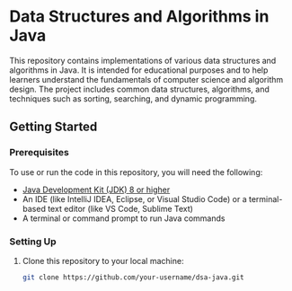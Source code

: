 # Data Structures and Algorithms in Java

This repository contains implementations of various data structures and algorithms in Java. It is intended for educational purposes and to help learners understand the fundamentals of computer science and algorithm design. The project includes common data structures, algorithms, and techniques such as sorting, searching, and dynamic programming.


## Getting Started

### Prerequisites

To use or run the code in this repository, you will need the following:

- [Java Development Kit (JDK) 8 or higher](https://adoptopenjdk.net/)
- An IDE (like IntelliJ IDEA, Eclipse, or Visual Studio Code) or a terminal-based text editor (like VS Code, Sublime Text)
- A terminal or command prompt to run Java commands

### Setting Up

1. Clone this repository to your local machine:
   ```bash
   git clone https://github.com/your-username/dsa-java.git
```